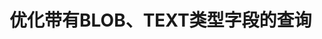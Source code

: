 优化带有BLOB、TEXT类型字段的查询
================================================================================
